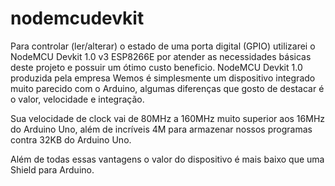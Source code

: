 # nodemcudevkit
Para controlar (ler/alterar) o estado de uma porta digital (GPIO) utilizarei o NodeMCU Devkit 1.0 v3 ESP8266E por atender as necessidades básicas deste projeto e possuir um ótimo custo beneficio.
NodeMCU Devkit 1.0 produzida pela empresa Wemos é simplesmente um dispositivo integrado muito parecido com o Arduino, algumas diferenças que gosto de destacar é o valor, velocidade e integração.

Sua velocidade de clock vai de 80MHz a 160MHz muito superior aos 16MHz do Arduino Uno, além de incríveis 4M para armazenar nossos programas contra 32KB do Arduino Uno.

Além de todas essas vantagens o valor do dispositivo é mais baixo que uma Shield para Arduino.
